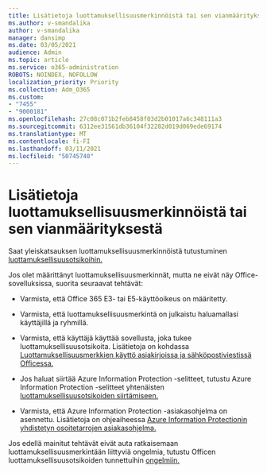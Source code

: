```yaml
---
title: Lisätietoja luottamuksellisuusmerkinnöistä tai sen vianmäärityksestä
ms.author: v-smandalika
author: v-smandalika
manager: dansimp
ms.date: 03/05/2021
audience: Admin
ms.topic: article
ms.service: o365-administration
ROBOTS: NOINDEX, NOFOLLOW
localization_priority: Priority
ms.collection: Adm_O365
ms.custom:
- "7455"
- "9000181"
ms.openlocfilehash: 27c08c071b2feb8458f03d2b01017a6c348111a3
ms.sourcegitcommit: 6312ee31561db36104f32282d019d069ede69174
ms.translationtype: MT
ms.contentlocale: fi-FI
ms.lasthandoff: 03/11/2021
ms.locfileid: "50745740"
---
```

# <a name="learn-about-or-troubleshoot-sensitivity-labels"></a>Lisätietoja luottamuksellisuusmerkinnöistä tai sen vianmäärityksestä

Saat yleiskatsauksen luottamuksellisuusmerkinnöistä tutustuminen [luottamuksellisuusotsikoihin.](https://docs.microsoft.com/microsoft-365/compliance/sensitivity-labels)

Jos olet määrittänyt luottamuksellisuusmerkinnät, mutta ne eivät näy Office-sovelluksissa, suorita seuraavat tehtävät:

- Varmista, että Office 365 E3- tai E5-käyttöoikeus on määritetty.

- Varmista, että luottamuksellisuusmerkintä on julkaistu haluamallasi käyttäjillä ja ryhmillä.

- Varmista, että käyttäjä käyttää sovellusta, joka tukee luottamuksellisuusotsikoita. Lisätietoja on kohdassa [Luottamuksellisuusmerkkien käyttö asiakirjoissa ja sähköpostiviestissä Officessa.](https://support.microsoft.com/topic/apply-sensitivity-labels-to-your-files-and-email-in-office-2f96e7cd-d5a4-403b-8bd7-4cc636bae0f9)

- Jos haluat siirtää Azure Information Protection -selitteet, tutustu Azure Information Protection -selitteet yhtenäisten [luottamuksellisuusotsikoiden siirtämiseen.](https://docs.microsoft.com/azure/information-protection/configure-policy-migrate-labels)

- Varmista, että Azure Information Protection -asiakasohjelma on asennettu. Lisätietoja on ohjeaiheessa [Azure Information Protectionin yhdistetyn osoitetarrojen asiakasohjelma.](https://docs.microsoft.com/azure/information-protection/rms-client/unifiedlabelingclient-version-release-history)

Jos edellä mainitut tehtävät eivät auta ratkaisemaan luottamuksellisuusmerkintään liittyviä ongelmia, tutustu Officen luottamuksellisuusotsikoiden tunnettuihin [ongelmiin.](https://support.microsoft.com/topic/known-issues-with-sensitivity-labels-in-office-b169d687-2bbd-4e21-a440-7da1b2743edc)
